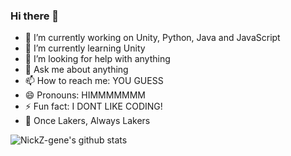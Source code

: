 ### Hi there 👋

<!--
**NicKZ-gene/NickZ-gene** is a ✨ _special_ ✨ repository because its `README.md` (this file) appears on your GitHub profile.

Here are some ideas to get you started:
-->

- 🔭 I’m currently working on Unity, Python, Java and JavaScript
- 🌱 I’m currently learning Unity
- 🤔 I’m looking for help with anything
- 💬 Ask me about anything
- 📫 How to reach me: YOU GUESS
- 😄 Pronouns: HIMMMMMMM
- ⚡ Fun fact: I DONT LIKE CODING!
- 🏀 Once Lakers, Always Lakers

![NickZ-gene's github stats](https://github-readme-stats.vercel.app/api?username=NicKZ-gene)

